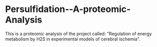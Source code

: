 # Persulfidation--A-proteomic-Analysis
This is a proteomic analysis of the project called: "Regulation of energy metabolism by H2S in experimental models of cerebral ischemia".
